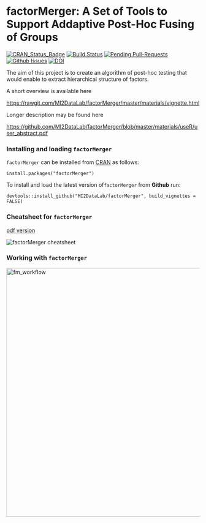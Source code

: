 # factorMerger: A Set of Tools to Support Addaptive Post-Hoc Fusing of Groups

[![CRAN_Status_Badge](http://www.r-pkg.org/badges/version/factorMerger)](https://cran.r-project.org/package=factorMerger)
[![Build Status](https://travis-ci.org/MI2DataLab/factorMerger.svg?branch=master)](https://travis-ci.org/MI2DataLab/factorMerger)
[![Pending Pull-Requests](http://githubbadges.herokuapp.com/MI2DataLab/factorMerger/pulls.svg)](https://github.com/MI2DataLab/factorMerger/pulls)
[![Github Issues](http://githubbadges.herokuapp.com/MI2DataLab/factorMerger/issues.svg)](https://github.com/MI2DataLab/factorMerger/issues)
[![DOI](https://zenodo.org/badge/70429809.svg)](https://zenodo.org/badge/latestdoi/70429809)

The aim of this project is to create an algorithm of post-hoc testing that would enable to extract hierarchical structure of factors.

A short overview is available here

https://rawgit.com/MI2DataLab/factorMerger/master/materials/vignette.html

Longer description may be found here

https://github.com/MI2DataLab/factorMerger/blob/master/materials/useR/user_abstract.pdf


### Installing and loading `factorMerger`

`factorMerger` can be installed from [CRAN](https://cran.r-project.org/package=factorMerger) as follows:

```{r}
install.packages("factorMerger")
```

To install and load the latest version of`factorMerger` from **Github** run:

```{r}
devtools::install_github("MI2DataLab/factorMerger", build_vignettes = FALSE)
```

### Cheatsheet for `factorMerger`

[pdf version](https://raw.githubusercontent.com/MI2DataLab/factorMerger/master/materials/factorMerger-cheatsheet.pdf)

![factorMerger cheatsheet](https://raw.githubusercontent.com/MI2DataLab/factorMerger/master/materials/factorMerger-cheatsheet.png)

### Working with `factorMerger`

<img src="https://raw.githubusercontent.com/MI2DataLab/factorMerger/master/README_workflow.png" alt="fm_workflow" width = '650'/>
